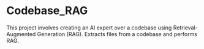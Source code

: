# Codebase_RAG
This project involves creating an AI expert over a codebase using Retrieval-Augmented Generation (RAG). 
Extracts files from a codebase and performs RAG.
